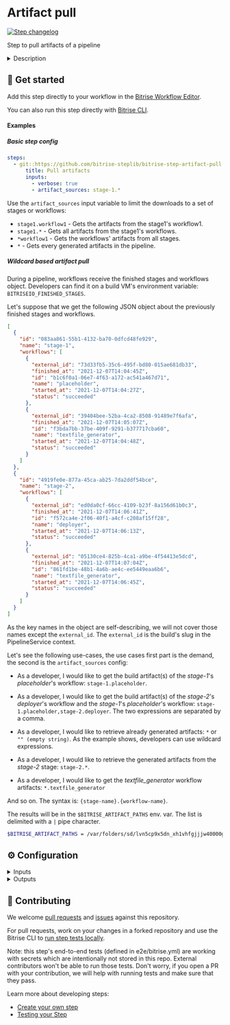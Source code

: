 # Artifact pull

[![Step changelog](https://shields.io/github/v/release/bitrise-steplib/steps-artifact-pull?include_prereleases&label=changelog&color=blueviolet)](https://github.com/bitrise-steplib/steps-artifact-pull/releases)

Step to pull artifacts of a pipeline

<details>
<summary>Description</summary>

The step downloads build artifacts of a pipeline to a local folder.

By default, all artifacts generated by any workflow of the pipeline are downloaded. This can be limited
by setting the `artifact_sources` input variable.

Please note that this step is designed to be executed on the CI only.
</details>

## 🧩 Get started

Add this step directly to your workflow in the [Bitrise Workflow Editor](https://devcenter.bitrise.io/steps-and-workflows/steps-and-workflows-index/).

You can also run this step directly with [Bitrise CLI](https://github.com/bitrise-io/bitrise).

#### Examples

##### Basic step config

```yaml
steps:
  - git::https://github.com/bitrise-steplib/bitrise-step-artifact-pull.git@main::
      title: Pull artifacts
      inputs:
        - verbose: true
        - artifact_sources: stage-1.*
```

Use the `artifact_sources` input variable to limit the downloads to a set of stages or workflows:

- `stage1.workflow1` - Gets the artifacts from the stage1's workflow1.
- `stage1.*` - Gets all artifacts from the stage1's workflows.
- `*workflow1` - Gets the workflows' artifacts from all stages.
- `*` - Gets every generated artifacts in the pipeline.

##### Wildcard based artifact pull

During a pipeline, workflows receive the finished stages and workflows object. Developers can find it on a build VM's environment variable: `BITRISEIO_FINISHED_STAGES`.

Let's suppose that we get the following JSON object about the previously finished stages and workflows.

```json
[
  {
    "id": "083aa861-55b1-4132-ba70-0dfcd48fe929",
    "name": "stage-1",
    "workflows": [
      {
        "external_id": "73d33fb5-35c6-495f-bd80-015ae681db33",
        "finished_at": "2021-12-07T14:04:45Z",
        "id": "b1c6f0a1-06e7-4f63-a172-ac541a467d71",
        "name": "placeholder",
        "started_at": "2021-12-07T14:04:27Z",
        "status": "succeeded"
      },
      {
        "external_id": "39404bee-52ba-4ca2-8508-91489e7f6afa",
        "finished_at": "2021-12-07T14:05:07Z",
        "id": "f3bda7bb-37be-409f-9291-b377717cba60",
        "name": "textfile_generator",
        "started_at": "2021-12-07T14:04:48Z",
        "status": "succeeded"
      }
    ]
  },
  {
    "id": "4919fe0e-877a-45ca-ab25-7da2ddf54bce",
    "name": "stage-2",
    "workflows": [
      {
        "external_id": "ed0da0cf-66cc-4109-b23f-8a156d61b0c3",
        "finished_at": "2021-12-07T14:06:41Z",
        "id": "f572ca4e-2f06-40f1-a4cf-c208af15ff28",
        "name": "deployer",
        "started_at": "2021-12-07T14:06:13Z",
        "status": "succeeded"
      },
      {
        "external_id": "05130ce4-825b-4ca1-a9be-4f54413e5dcd",
        "finished_at": "2021-12-07T14:07:04Z",
        "id": "861fd1be-48b1-4a6b-ae4c-ee5449eaa6b6",
        "name": "textfile_generator",
        "started_at": "2021-12-07T14:06:45Z",
        "status": "succeeded"
      }
    ]
  }
]
```

As the key names in the object are self-describing, we will not cover those names except the `external_id`. The `external_id` is the build's slug in the PipelineService context.

Let's see the following use-cases, the use cases first part is the demand, the second is the `artifact_sources` config:

- As a developer, I would like to get the build artifact(s) of the _stage-1_'s _placeholder_'s workflow: `stage-1.placeholder`.

- As a developer, I would like to get the build artifact(s) of the _stage-2_'s _deployer_'s workflow and the _stage-1_'s _placeholder_'s workflow: `stage-1.placeholder,stage-2.deployer`. The two expressions are separated by a comma.

- As a developer, I would like to retrieve already generated artifacts: `*` or `"" (empty string)`. As the example shows, developers can use wildcard expressions.

- As a developer, I would like to retrieve the generated artifacts from the _stage-2_ stage: `stage-2.*`.

- As a developer, I would like to get the _textfile_generator_ workflow artifacts: `*.textfile_generator`

And so on. The syntax is: `{stage-name}.{workflow-name}`.

The results will be in the `$BITRISE_ARTIFACT_PATHS` env. var. The list is delimited with a `|` pipe character.

```bash
$BITRISE_ARTIFACT_PATHS = /var/folders/sd/lvn5cp9x5dn_xh1vhfgjjjw40000gp/T/_artifact_pull3010595419/generated_text_file.txt|/var/folders/sd/lvn5cp9x5dn_xh1vhfgjjjw40000gp/T/_artifact_pull3010595419/app-release-unsigned.apk
```


## ⚙️ Configuration

<details>
<summary>Inputs</summary>

| Key | Description | Flags | Default |
| --- | --- | --- | --- |
| `verbose` | Enable logging additional information for debugging | required | `false` |
| `artifact_sources` | A comma separated list of workflows and stage paths, which can generate artifacts. You need to use the `{stage}.{workflow}` syntax. The "dot" character is the delimiter between the stage and the workflow. You can use wildcards in the expression. If you leave it empty, the default value will be the "*" (star), which means, it will get every artifact from every workflow. |  | `*` |
| `export_map` | Variable export map, use the following regular expression syntax to collect the downloaded file's locations into separated environment variables (do not forget to escape the special chatacters): DOWNLOADED_APKS: .*\.apk DOWNLOADED_TEST_RESULTS: .*\.result DOCS: .*\.txt,.*\.doc | required |  |
| `finished_stage` | This is a JSON representation of the finished stages for which the step can download build artifacts. | required | `$BITRISEIO_FINISHED_STAGES` |
| `bitrise_api_base_url` | The base URL of the Bitrise API used to process the download requests. | required | `https://api.bitrise.io` |
| `bitrise_api_access_token` | The OAuth access token that authorizes to call the Bitrise API. | sensitive | `$BITRISEIO_ARTIFACT_PULL_TOKEN` |
</details>

<details>
<summary>Outputs</summary>

| Environment Variable | Description |
| --- | --- |
| `BITRISE_ARTIFACT_PATHS` | An absolute path list of the downloaded artifacts. The list is separated with pipe (\|) characters. |
</details>

## 🙋 Contributing

We welcome [pull requests](https://github.com/bitrise-steplib/steps-artifact-pull/pulls) and [issues](https://github.com/bitrise-steplib/steps-artifact-pull/issues) against this repository.

For pull requests, work on your changes in a forked repository and use the Bitrise CLI to [run step tests locally](https://devcenter.bitrise.io/bitrise-cli/run-your-first-build/).

Note: this step's end-to-end tests (defined in e2e/bitrise.yml) are working with secrets which are intentionally not stored in this repo. External contributors won't be able to run those tests. Don't worry, if you open a PR with your contribution, we will help with running tests and make sure that they pass.

Learn more about developing steps:

- [Create your own step](https://devcenter.bitrise.io/contributors/create-your-own-step/)
- [Testing your Step](https://devcenter.bitrise.io/contributors/testing-and-versioning-your-steps/)
